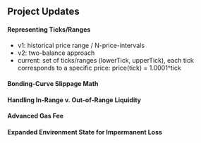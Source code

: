 ## Project Updates
#### Representing Ticks/Ranges
- v1: historical price range / N-price-intervals 
- v2: two-balance approach
- current: set of ticks/ranges (lowerTick, upperTick), each tick corresponds to a specific price: price(tick) = 1.0001^tick

#### Bonding-Curve Slippage Math

#### Handling In-Range v. Out-of-Range Liquidity

#### Advanced Gas Fee

#### Expanded Environment State for Impermanent Loss


